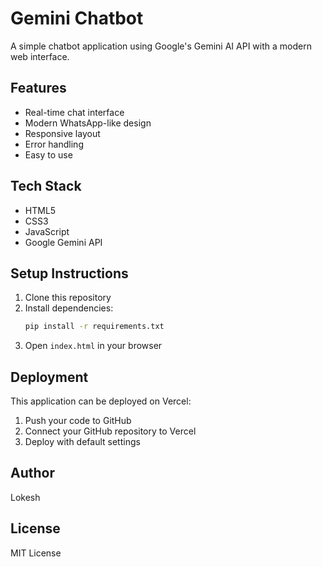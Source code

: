 # Gemini Chatbot

A simple chatbot application using Google's Gemini AI API with a modern web interface.

## Features
- Real-time chat interface
- Modern WhatsApp-like design
- Responsive layout
- Error handling
- Easy to use

## Tech Stack
- HTML5
- CSS3
- JavaScript
- Google Gemini API

## Setup Instructions
1. Clone this repository
2. Install dependencies:
   ```bash
   pip install -r requirements.txt
   ```
3. Open `index.html` in your browser

## Deployment
This application can be deployed on Vercel:
1. Push your code to GitHub
2. Connect your GitHub repository to Vercel
3. Deploy with default settings

## Author
Lokesh

## License
MIT License 